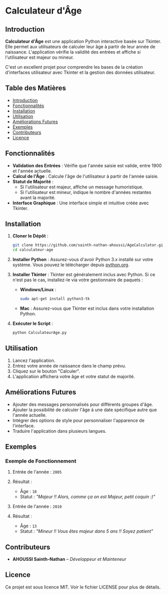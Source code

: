 # Calculateur d'Âge

## Introduction

**Calculateur d'Âge** est une application Python interactive basée sur Tkinter. Elle permet aux utilisateurs de calculer leur âge à partir de leur année de naissance. L'application vérifie la validité des entrées et affiche si l'utilisateur est majeur ou mineur.

C'est un excellent projet pour comprendre les bases de la création d'interfaces utilisateur avec Tkinter et la gestion des données utilisateur.

## Table des Matières

- [Introduction](#introduction)
- [Fonctionnalités](#fonctionnalités)
- [Installation](#installation)
- [Utilisation](#utilisation)
- [Améliorations Futures](#améliorations-futures)
- [Exemples](#exemples)
- [Contributeurs](#contributeurs)
- [Licence](#licence)

## Fonctionnalités

- **Validation des Entrées** : Vérifie que l'année saisie est valide, entre 1900 et l'année actuelle.
- **Calcul de l'Âge** : Calcule l'âge de l'utilisateur à partir de l'année saisie.
- **Statut de Majorité** :
  - Si l'utilisateur est majeur, affiche un message humoristique.
  - Si l'utilisateur est mineur, indique le nombre d'années restantes avant la majorité.
- **Interface Graphique** : Une interface simple et intuitive créée avec Tkinter.

## Installation

1. **Cloner le Dépôt** :
   ```bash
   git clone https://github.com/sainth-nathan-ahoussi/AgeCalculator.git
   cd calculateur-age
   ```

2. **Installer Python** :
   Assurez-vous d'avoir Python 3.x installé sur votre système. Vous pouvez le télécharger depuis [python.org](https://www.python.org).

3. **Installer Tkinter** :
   Tkinter est généralement inclus avec Python. Si ce n'est pas le cas, installez-le via votre gestionnaire de paquets :
   - **Windows/Linux** :
     ```bash
     sudo apt-get install python3-tk
     ```
   - **Mac** :
     Assurez-vous que Tkinter est inclus dans votre installation Python.

4. **Exécuter le Script** :
   ```bash
   python CalculateurAge.py
   ```

## Utilisation

1. Lancez l'application.
2. Entrez votre année de naissance dans le champ prévu.
3. Cliquez sur le bouton "Calculer".
4. L'application affichera votre âge et votre statut de majorité.

## Améliorations Futures

- Ajouter des messages personnalisés pour différents groupes d'âge.
- Ajouter la possibilité de calculer l'âge à une date spécifique autre que l'année actuelle.
- Intégrer des options de style pour personnaliser l'apparence de l'interface.
- Traduire l'application dans plusieurs langues.

## Exemples

### Exemple de Fonctionnement
1. Entrée de l'année : `2005`
2. Résultat :
   - Âge : `18`
   - Statut : *"Majeur !! Alors, comme ça on est Majeur, petit coquin :)"*

3. Entrée de l'année : `2010`
4. Résultat :
   - Âge : `13`
   - Statut : *"Mineur !! Vous êtes majeur dans 5 ans !! Soyez patient"*

## Contributeurs

- **AHOUSSI Sainth-Nathan** – *Développeur et Mainteneur*

## Licence

Ce projet est sous licence MIT. Voir le fichier LICENSE pour plus de détails.
